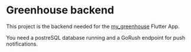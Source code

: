 # Greenhouse backend

This project is the backend needed for the [my_greenhouse](https://github.com/raoulh/my_greenhouse) Flutter App.

You need a postreSQL database running and a GoRush endpoint for push notifications.

